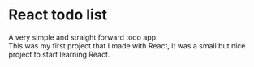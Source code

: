 # React todo list

A very simple and straight forward todo app.<br>
This was my first project that I made with React, it was a small but nice project to start learning React.<br>
